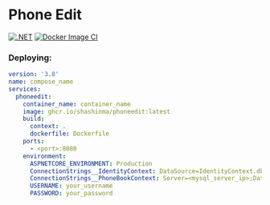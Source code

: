 # Phone Edit

[![.NET](https://github.com/shashinma/PhoneEdit/actions/workflows/dotnet.yml/badge.svg?branch=dev)](https://github.com/shashinma/PhoneEdit/actions/workflows/dotnet.yml)
[![Docker Image CI](https://github.com/shashinma/PhoneEdit/actions/workflows/docker-image.yml/badge.svg)](https://github.com/shashinma/PhoneEdit/actions/workflows/docker-image.yml)


### Deploying:
```yml
version: '3.8'
name: compose_name
services:
  phoneedit:
    container_name: container_name
    image: ghcr.io/shashinma/phoneedit:latest
    build:
      context: .
      dockerfile: Dockerfile
    ports:
      - <port>:8080
    environment:
      ASPNETCORE_ENVIRONMENT: Production
      ConnectionStrings__IdentityContext: DataSource=IdentityContext.db;Cache=Shared
      ConnectionStrings__PhoneBookContext: Server=<mysql_server_ip>;Database=<mysql_db_name>;user=<username>;password=<password>
      USERNAME: your_username
      PASSWORD: your_password
```      
